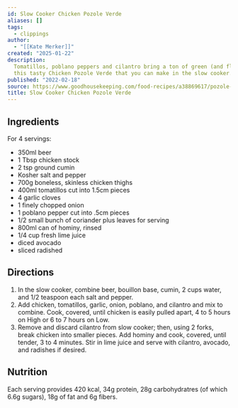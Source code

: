 ```yaml
---
id: Slow Cooker Chicken Pozole Verde
aliases: []
tags:
  - clippings
author:
  - "[[Kate Merker]]"
created: "2025-01-22"
description:
  Tomatillos, poblano peppers and cilantro bring a ton of green (and flavor!) to
  this tasty Chicken Pozole Verde that you can make in the slow cooker.
published: "2022-02-18"
source: https://www.goodhousekeeping.com/food-recipes/a38869617/pozole-verde-recipe/
title: Slow Cooker Chicken Pozole Verde
---
```

## Ingredients

For 4 servings:
- 350ml beer
- 1 Tbsp chicken stock
- 2 tsp ground cumin
- Kosher salt and pepper
- 700g boneless, skinless chicken thighs
- 400ml tomatillos cut into 1.5cm pieces
- 4 garlic cloves
- 1 finely chopped onion
- 1 poblano pepper cut into .5cm pieces
- 1/2 small bunch of coriander plus leaves for serving
- 800ml can of hominy, rinsed
- 1/4 cup fresh lime juice
- diced avocado
- sliced radished

## Directions

1. In the slow cooker, combine beer, bouillon base, cumin, 2 cups water, and 1/2
   teaspoon each salt and pepper.
2. Add chicken, tomatillos, garlic, onion, poblano, and cilantro and mix to
   combine. Cook, covered, until chicken is easily pulled apart, 4 to 5 hours on
   High or 6 to 7 hours on Low.
3. Remove and discard cilantro from slow cooker; then, using 2 forks, break
   chicken into smaller pieces. Add hominy and cook, covered, until tender, 3 to
   4 minutes. Stir in lime juice and serve with cilantro, avocado, and radishes
   if desired.

## Nutrition

Each serving provides 420 kcal, 34g protein, 28g carbohydratres (of which 6.6g
sugars), 18g of fat and 6g fibers.

